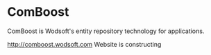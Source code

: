 ComBoost
========

ComBoost is Wodsoft's entity repository technology for applications.

http://comboost.wodsoft.com
Website is constructing
